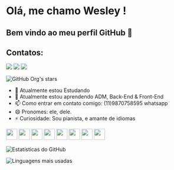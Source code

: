 # Olá, me chamo Wesley ! 
## Bem vindo ao meu perfil GitHub 👋

## Contatos:
<div>
<a href="https://www.youtube.com/@wexsantos" target="_blank"><img loading="lazy" src="https://img.shields.io/badge/YouTube-FF0000?style=for-the-badge&logo=youtube&logoColor=white" target="_blank"></a>
<a href="https://www.instagram.com/wexsantos/" target="_blank"><img loading="lazy" src="https://img.shields.io/badge/-Instagram-%23E4405F?style=for-the-badge&logo=instagram&logoColor=white" target="_blank"></a>
<a href="https://www.linkedin.com/in/wexdnx/" target="_blank"><img loading="lazy" src="https://img.shields.io/badge/-LinkedIn-%230077B5?style=for-the-badge&logo=linkedin&logoColor=white" target="_blank"></a>   
</div>


![GitHub Org's stars](https://img.shields.io/github/stars/camilafernanda?style=social)


- 🔭 Atualmente estou Estudando
- 🌱 Atualmente estou aprendendo ADM, Back-End & Front-End
- 📫 Como entrar em contato comigo: (11)9870758595 whatsapp
- 😄 Pronomes: ele, dele.
- ⚡ Curiosidade: Sou pianista, e amante de idiomas

<img src="https://cdn.jsdelivr.net/gh/devicons/devicon@latest/icons/facebook/facebook-original.svg" width="30" /> <img src="https://cdn.jsdelivr.net/gh/devicons/devicon@latest/icons/github/github-original.svg" width="30" /> <img src="https://cdn.jsdelivr.net/gh/devicons/devicon@latest/icons/linkedin/linkedin-original.svg" width="30" />  <img src="https://cdn.jsdelivr.net/gh/devicons/devicon@latest/icons/vscode/vscode-original.svg" width="30" /> <img src="https://cdn.jsdelivr.net/gh/devicons/devicon@latest/icons/python/python-original.svg" width="30" /> <img src="https://cdn.jsdelivr.net/gh/devicons/devicon@latest/icons/javascript/javascript-original.svg" width="30" /> <img src="https://cdn.jsdelivr.net/gh/devicons/devicon@latest/icons/html5/html5-original.svg" width="30" /> <img src="https://cdn.jsdelivr.net/gh/devicons/devicon@latest/icons/git/git-original.svg" width="30"/>


![Estatísticas do GitHub](https://github-readme-stats.vercel.app/api?username=wexsouza&show_icons=true&theme=radical)


![Linguagens mais usadas](https://github-readme-stats.vercel.app/api/top-langs/?username=wexsouza&layout=compact&theme=radical)




